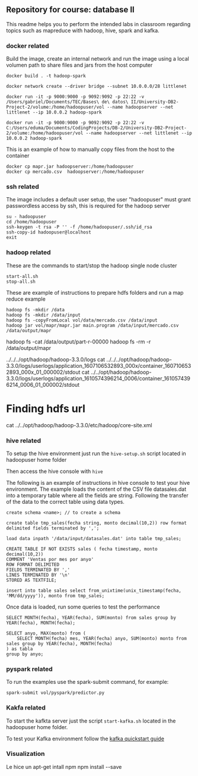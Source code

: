 ## Repository for course: database II
This readme helps you to perform the intended labs in classroom regarding topics such as mapreduce with hadoop, hive, spark and kafka.

### docker related  
Build the image, create an internal network and run the image using a local volumen
path to share files and jars from the host computer
```
docker build . -t hadoop-spark

docker network create --driver bridge --subnet 10.0.0.0/28 littlenet

docker run -it -p 9000:9000 -p 9092:9092 -p 22:22 -v /Users/gabriel/Documents/TEC/Bases\ de\ datos\ II/University-DB2-Project-2/volume:/home/hadoopuser/vol --name hadoopserver --net littlenet --ip 10.0.0.2 hadoop-spark

docker run -it -p 9000:9000 -p 9092:9092 -p 22:22 -v C:/Users/eduma/Documents/CodingProjects/DB-2/University-DB2-Project-2/volume:/home/hadoopuser/vol --name hadoopserver --net littlenet --ip 10.0.0.2 hadoop-spark
```

This is an example of how to manually copy files from the host to the container 
```
docker cp mapr.jar hadoopserver:/home/hadoopuser
docker cp mercado.csv  hadoopserver:/home/hadoopuser
```

### ssh related
The image includes a default user setup, the user "hadoopuser" must grant passwordless access by ssh, this is required for the hadoop server

```
su - hadoopuser
cd /home/hadoopuser
ssh-keygen -t rsa -P '' -f /home/hadoopuser/.ssh/id_rsa
ssh-copy-id hadoopuser@localhost
exit
```

### hadoop related
These are the commands to start/stop the hadoop single node cluster 
```
start-all.sh
stop-all.sh
```

These are example of instructions to prepare hdfs folders and run a map reduce example
```
hadoop fs -mkdir /data
hadoop fs -mkdir /data/input
hadoop fs -copyFromLocal vol/data/mercado.csv /data/input
hadoop jar vol/mapr/mapr.jar main.program /data/input/mercado.csv /data/output/mapr
```

hadoop fs -cat /data/output/part-r-00000
hadoop fs -rm -r /data/output/mapr

../../../opt/hadoop/hadoop-3.3.0/logs
cat ../../../opt/hadoop/hadoop-3.3.0/logs/userlogs/application_1607106532893_000x/container_1607106532893_000x_01_000002/stdout
cat ../../opt/hadoop/hadoop-3.3.0/logs/userlogs/application_1610574396214_0006/container_1610574396214_0006_01_000002/stdout

# Finding hdfs url
cat ../../opt/hadoop/hadoop-3.3.0/etc/hadoop/core-site.xml

### hive related
To setup the hive environment just run the `hive-setup.sh` script located in hadoopuser home folder

Then access the hive console with `hive`

The following is an example of instructions in hive console to test your hive environment. The example loads the content of the CSV file datasales.dat into a temporary table where all the fields are string. Following the transfer of the data to the correct table using data types. 

```
create schema <name>; // to create a schema

create table tmp_sales(fecha string, monto decimal(10,2)) row format delimited fields terminated by ',';

load data inpath '/data/input/datasales.dat' into table tmp_sales;

CREATE TABLE IF NOT EXISTS sales ( fecha timestamp, monto decimal(10,2))
COMMENT 'Ventas por mes por anyo'
ROW FORMAT DELIMITED
FIELDS TERMINATED BY ','
LINES TERMINATED BY '\n'
STORED AS TEXTFILE;

insert into table sales select from_unixtime(unix_timestamp(fecha, 'MM/dd/yyyy')), monto from tmp_sales;
```

Once data is loaded, run some queries to test the performance 
```
SELECT MONTH(fecha), YEAR(fecha), SUM(monto) from sales group by YEAR(fecha), MONTH(fecha);

SELECT anyo, MAX(monto) from (
    SELECT MONTH(fecha) mes, YEAR(fecha) anyo, SUM(monto) monto from sales group by YEAR(fecha), MONTH(fecha)
) as tabla 
group by anyo;
```

### pyspark related
To run the examples use the spark-submit command, for example:

```
spark-submit vol/pyspark/predictor.py
```


### Kakfa related
To start the kafkta server just the script `start-kafka.sh` located in the hadoopuser home folder.

To test your Kafka environment follow the [kafka quickstart guide](https://kafka.apache.org/quickstart) 

### Visualization 

Le hice un apt-get intall npm
npm install --save